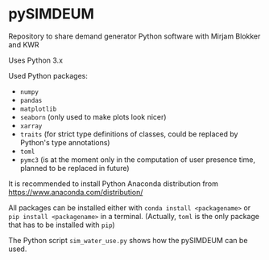 # pySIMDEUM
Repository to share demand generator Python software with Mirjam Blokker and KWR

Uses Python 3.x

Used Python packages:

* `numpy`
* `pandas`
* `matplotlib`
* `seaborn` (only used to make plots look nicer)
* `xarray`
* `traits` (for strict type definitions of classes, could be replaced by Python's type annotations)
* `toml`
* `pymc3` (is at the moment only in the computation of user presence time, planned to be replaced in future)


It is recommended to install Python Anaconda distribution from https://www.anaconda.com/distribution/

All packages can be installed either with `conda install <packagename>` or `pip install <packagename>` in a terminal. 
(Actually, `toml` is the only package that has to be installed with `pip`)

The Python script `sim_water_use.py` shows how the pySIMDEUM can be used.
